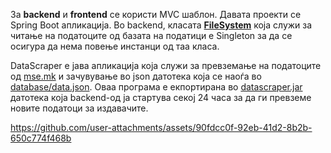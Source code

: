 За **backend** и **frontend** се користи MVC шаблон. Давата проекти се Spring Boot апликација. 
Во backend, класата [**FileSystem**](Domasna%204/backend/src/main/java/mk/finki/ukim/das/backend/database/FileSystem.java) која служи за читање на податоците од базата на податици е Singleton за да се осигура да нема 
повење инстанци од таа класа.

DataScraper е јава апликација која служи за превземање на податоците од [mse.mk](https://www.mse.mk/) и зачувување во json датотека која се наоѓа во [database/data.json](/Domasna%204/database).
Оваа програма е екпортирана во [datascraper.jar](/Domasna%204/DataScraper/datascraper.jar) датотека која backend-од ја стартува секој 24 часа за да ги превземе новите податоци за издавачите.

https://github.com/user-attachments/assets/90fdcc0f-92eb-41d2-8b2b-650c774f468b

